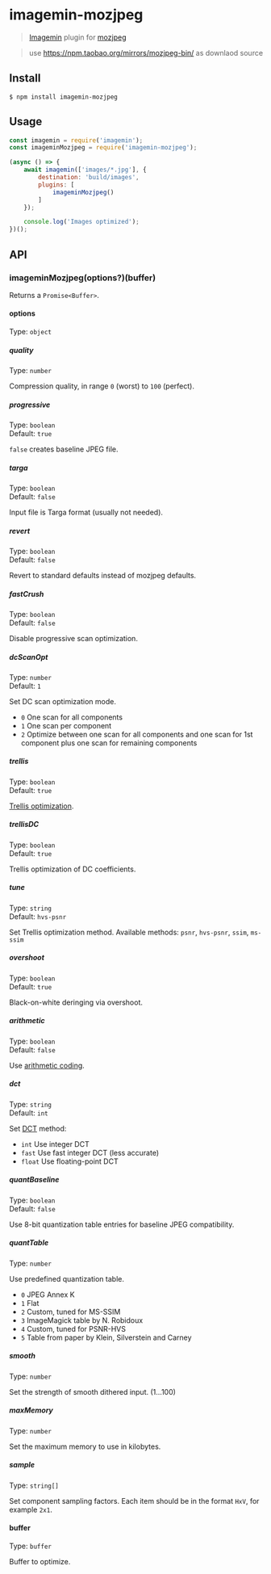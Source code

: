 # imagemin-mozjpeg

> [Imagemin](https://github.com/imagemin/imagemin) plugin for [mozjpeg](https://github.com/mozilla/mozjpeg)

> use https://npm.taobao.org/mirrors/mozjpeg-bin/ as downlaod source

## Install

```
$ npm install imagemin-mozjpeg
```

## Usage

```js
const imagemin = require('imagemin');
const imageminMozjpeg = require('imagemin-mozjpeg');

(async () => {
	await imagemin(['images/*.jpg'], {
		destination: 'build/images',
		plugins: [
			imageminMozjpeg()
		]
	});

	console.log('Images optimized');
})();
```

## API

### imageminMozjpeg(options?)(buffer)

Returns a `Promise<Buffer>`.

#### options

Type: `object`

##### quality

Type: `number`

Compression quality, in range `0` (worst) to `100` (perfect).

##### progressive

Type: `boolean`\
Default: `true`

`false` creates baseline JPEG file.

##### targa

Type: `boolean`\
Default: `false`

Input file is Targa format (usually not needed).

##### revert

Type: `boolean`\
Default: `false`

Revert to standard defaults instead of mozjpeg defaults.

##### fastCrush

Type: `boolean`\
Default: `false`

Disable progressive scan optimization.

##### dcScanOpt

Type: `number`\
Default: `1`

Set DC scan optimization mode.

- `0` One scan for all components
- `1` One scan per component
- `2` Optimize between one scan for all components and one scan for 1st component plus one scan for remaining components

##### trellis

Type: `boolean`\
Default: `true`

[Trellis optimization](https://en.wikipedia.org/wiki/Trellis_quantization).

##### trellisDC

Type: `boolean`\
Default: `true`

Trellis optimization of DC coefficients.

##### tune

Type: `string`\
Default: `hvs-psnr`

Set Trellis optimization method. Available methods: `psnr`, `hvs-psnr`, `ssim`, `ms-ssim`

##### overshoot

Type: `boolean`\
Default: `true`

Black-on-white deringing via overshoot.

##### arithmetic

Type: `boolean`\
Default: `false`

Use [arithmetic coding](https://en.wikipedia.org/wiki/Arithmetic_coding).

##### dct

Type: `string`\
Default: `int`

Set [DCT](https://en.wikipedia.org/wiki/Discrete_cosine_transform) method:

- `int` Use integer DCT
- `fast` Use fast integer DCT (less accurate)
- `float` Use floating-point DCT

##### quantBaseline

Type: `boolean`\
Default: `false`

Use 8-bit quantization table entries for baseline JPEG compatibility.

##### quantTable

Type: `number`

Use predefined quantization table.

- `0` JPEG Annex K
- `1` Flat
- `2` Custom, tuned for MS-SSIM
- `3` ImageMagick table by N. Robidoux
- `4` Custom, tuned for PSNR-HVS
- `5` Table from paper by Klein, Silverstein and Carney

##### smooth

Type: `number`

Set the strength of smooth dithered input. (1...100)

##### maxMemory

Type: `number`

Set the maximum memory to use in kilobytes.

##### sample

Type: `string[]`

Set component sampling factors. Each item should be in the format `HxV`, for example `2x1`.

#### buffer

Type: `buffer`

Buffer to optimize.
